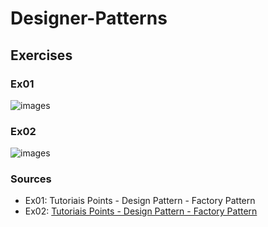 # Designer-Patterns
## Exercises

### Ex01

![images](https://oscarzhou.github.io/images/post/20170913001.png)



### Ex02
![images](https://www.tutorialspoint.com/design_pattern/images/factory_pattern_uml_diagram.jpg)



### Sources

<ul>
<li>Ex01: <https://oscarzhou.github.io/blog/other/2017/09/13/factory-design-pattern">Tutoriais Points - Design Pattern - Factory Pattern</a></li>
<li>Ex02: <a href="https://www.tutorialspoint.com/design_pattern/factory_pattern.htm">Tutoriais Points - Design Pattern - Factory Pattern</a></li>
</ul>

   
